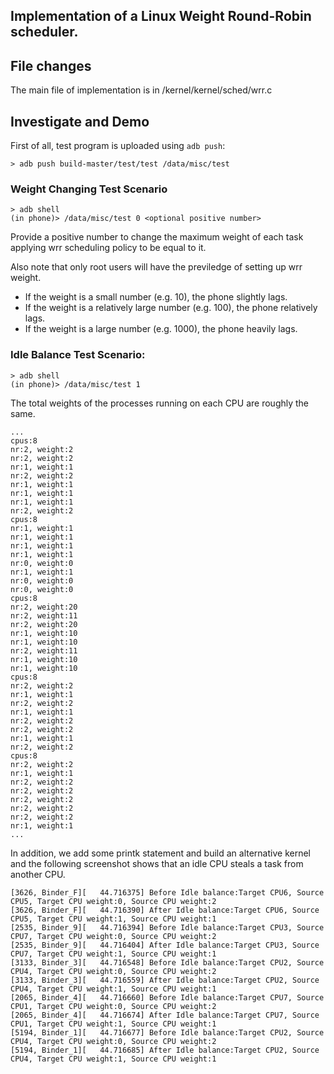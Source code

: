 ## Implementation of a Linux Weight Round-Robin scheduler.
## File changes
The main file of implementation is in /kernel/kernel/sched/wrr.c
## Investigate and Demo
First of all, test program is uploaded using `adb push`:
```
> adb push build-master/test/test /data/misc/test
```

### Weight Changing Test Scenario
```
> adb shell
(in phone)> /data/misc/test 0 <optional positive number>
```
Provide a positive number to change the maximum weight of each task applying wrr scheduling policy to be equal to it.

Also note that only root users will have the previledge of setting up wrr weight.

* If the weight is a small number (e.g. 10), the phone slightly lags.
* If the weight is a relatively large number (e.g. 100), the phone relatively lags.
* If the weight is a large number (e.g. 1000), the phone heavily lags.

### Idle Balance Test Scenario:
```
> adb shell
(in phone)> /data/misc/test 1
```
The total weights of the processes running on each CPU are roughly the same.
```
...
cpus:8
nr:2, weight:2
nr:2, weight:2
nr:1, weight:1
nr:2, weight:2
nr:1, weight:1
nr:1, weight:1
nr:1, weight:1
nr:2, weight:2
cpus:8
nr:1, weight:1
nr:1, weight:1
nr:1, weight:1
nr:1, weight:1
nr:0, weight:0
nr:1, weight:1
nr:0, weight:0
nr:0, weight:0
cpus:8
nr:2, weight:20
nr:2, weight:11
nr:2, weight:20
nr:1, weight:10
nr:1, weight:10
nr:2, weight:11
nr:1, weight:10
nr:1, weight:10
cpus:8
nr:2, weight:2
nr:1, weight:1
nr:2, weight:2
nr:1, weight:1
nr:2, weight:2
nr:2, weight:2
nr:1, weight:1
nr:2, weight:2
cpus:8
nr:2, weight:2
nr:1, weight:1
nr:2, weight:2
nr:2, weight:2
nr:2, weight:2
nr:2, weight:2
nr:2, weight:2
nr:1, weight:1
...
```
In addition, we add some printk statement and build an alternative kernel and the following screenshot shows that an idle CPU steals a task from another CPU.
```
[3626, Binder_F][   44.716375] Before Idle balance:Target CPU6, Source CPU5, Target CPU weight:0, Source CPU weight:2
[3626, Binder_F][   44.716390] After Idle balance:Target CPU6, Source CPU5, Target CPU weight:1, Source CPU weight:1
[2535, Binder_9][   44.716394] Before Idle balance:Target CPU3, Source CPU7, Target CPU weight:0, Source CPU weight:2
[2535, Binder_9][   44.716404] After Idle balance:Target CPU3, Source CPU7, Target CPU weight:1, Source CPU weight:1
[3133, Binder_3][   44.716548] Before Idle balance:Target CPU2, Source CPU4, Target CPU weight:0, Source CPU weight:2
[3133, Binder_3][   44.716559] After Idle balance:Target CPU2, Source CPU4, Target CPU weight:1, Source CPU weight:1
[2065, Binder_4][   44.716660] Before Idle balance:Target CPU7, Source CPU1, Target CPU weight:0, Source CPU weight:2
[2065, Binder_4][   44.716674] After Idle balance:Target CPU7, Source CPU1, Target CPU weight:1, Source CPU weight:1
[5194, Binder_1][   44.716677] Before Idle balance:Target CPU2, Source CPU4, Target CPU weight:0, Source CPU weight:2
[5194, Binder_1][   44.716685] After Idle balance:Target CPU2, Source CPU4, Target CPU weight:1, Source CPU weight:1
```


